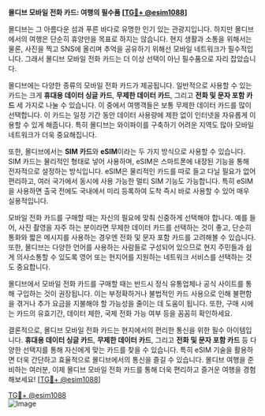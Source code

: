 **몰디브 모바일 전화 카드: 여행의 필수품 [[TG💪+ @esim1088](https://t.me/s/esim1088)]**

몰디브는 그 아름다운 섬과 푸른 바다로 유명한 인기 있는 관광지입니다. 하지만 몰디브에서의 여행은 단순히 휴양만을 목표로 하지는 않습니다. 현지 생활과 소통을 위해서는 물론, 사진을 찍고 SNS에 올리며 추억을 공유하기 위해선 모바일 네트워크가 필수적입니다. 그래서 몰디브 모바일 전화 카드는 더 이상 선택이 아닌 필수품으로 자리 잡았습니다.

몰디브에는 다양한 종류의 모바일 전화 카드가 제공됩니다. 일반적으로 사용할 수 있는 카드는 크게 **휴대용 데이터 싱글 카드**, **무제한 데이터 카드**, 그리고 **전화 및 문자 포함 카드** 세 가지로 나눌 수 있습니다. 이 중에서 여행객들은 보통 무제한 데이터 카드를 많이 선택합니다. 이 카드는 일정 기간 동안 데이터 사용량에 제한 없이 인터넷을 자유롭게 이용할 수 있게 해줍니다. 특히 몰디브는 와이파이를 구축하기 어려운 지역도 많아 모바일 네트워크가 더욱 중요해집니다.

또한, 몰디브에서는 **SIM 카드**와 **eSIM**이라는 두 가지 방식으로 사용할 수 있습니다. SIM 카드는 물리적인 형태로 넣어 사용하며, eSIM은 스마트폰에 내장된 기능을 통해 전자적으로 설정하는 방식입니다. eSIM은 물리적인 카드를 따로 들고 다닐 필요가 없어 편리하고, 여러 국가에서 동시에 사용 가능한 멀티 SIM 기능도 가능합니다. 특히 eSIM을 사용하면 출국 전에도 국내에서 미리 등록하여 도착 즉시 바로 사용할 수 있어 매우 실용적입니다.

모바일 전화 카드를 구매할 때는 자신의 필요에 맞춰 신중하게 선택해야 합니다. 예를 들어, 사진 촬영을 자주 하는 분이라면 무제한 데이터 카드를 선택하는 것이 좋고, 단순히 통화와 짧은 메시지를 사용하는 경우엔 전화 및 문자 포함 카드를 고려해볼 수 있습니다. 또한, 몰디브는 다양한 언어를 사용하는 사람들로 구성되어 있으므로 현지 주민들과 쉽게 의사소통할 수 있도록 영어 또는 현지어를 지원하는 네트워크 서비스를 선택하는 것도 중요합니다.

몰디브에서 모바일 전화 카드를 구매할 때는 반드시 정식 유통업체나 공식 사이트를 통해 구입하는 것이 권장됩니다. 이는 부정확하거나 불법적인 카드 사용으로 인해 불편함을 겪거나 추가 요금을 지불해야 할 가능성을 줄이는 데 도움이 됩니다. 또한, 구매 시에는 카드의 유효기간, 데이터 제한, 국제 전화 가능 여부 등을 꼼꼼히 확인하세요.

결론적으로, 몰디브 모바일 전화 카드는 현지에서의 편리한 통신을 위한 필수 아이템입니다. **휴대용 데이터 싱글 카드**, **무제한 데이터 카드**, 그리고 **전화 및 문자 포함 카드** 등 다양한 선택지를 통해 자신에게 맞는 카드를 찾을 수 있습니다. 특히 eSIM 기술을 활용하면 더욱 간단하고 효율적으로 몰디브에서의 통신을 즐길 수 있습니다. 몰디브 여행을 준비하는 여러분, 이제 몰디브 모바일 전화 카드를 통해 더욱 편리하고 즐거운 여행을 경험해보세요! [[TG💪+ @esim1088](https://t.me/s/esim1088)]

[TG💪+ @esim1088](https://t.me/s/esim1088)  
![Image](https://i.postimg.cc/Y0z9fWf4/image.png)